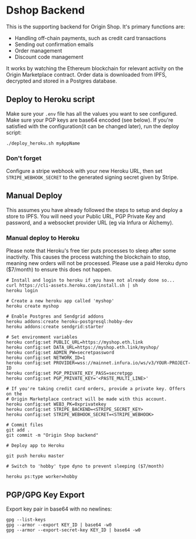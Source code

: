 # Dshop Backend

This is the supporting backend for Origin Shop. It's primary functions are:

- Handling off-chain payments, such as credit card transactions
- Sending out confirmation emails
- Order management
- Discount code management

It works by watching the Ethereum blockchain for relevant activity on the Origin
Marketplace contract. Order data is downloaded from IPFS, decrypted and stored
in a Postgres database.

## Deploy to Heroku script

Make sure your `.env` file has all the values you want to see configured. Make
sure your PGP keys are base64 encoded (see below). If you're satisfied with the
configuration(it can be changed later), run the deploy script:

    ./deploy_heroku.sh myAppName

### Don't forget

Configure a stripe webhook with your new Heroku URL, then set
`STRIPE_WEBHOOK_SECRET` to the generated signing secret given by Stripe.

## Manual Deploy

This assumes you have already followed the steps to setup and deploy a store to
IPFS. You will need your Public URL, PGP Private Key and password, and a
websocket provider URL (eg via Infura or Alchemy).

### Manual deploy to Heroku

Please note that Heroku's free tier puts processes to sleep after some
inactivity. This causes the process watching the blockchain to stop, meaning new
orders will not be processed. Please use a paid Heroku dyno (\$7/month) to
ensure this does not happen.

    # Install and login to heroku if you have not already done so...
    curl https://cli-assets.heroku.com/install.sh | sh
    heroku login

    # Create a new heroku app called 'myshop'
    heroku create myshop

    # Enable Postgres and Sendgrid addons
    heroku addons:create heroku-postgresql:hobby-dev
    heroku addons:create sendgrid:starter

    # Set environment variables
    heroku config:set PUBLIC_URL=https://myshop.eth.link
    heroku config:set DATA_URL=https://myshop.eth.link/myshop/
    heroku config:set ADMIN_PW=secretpassword
    heroku config:set NETWORK_ID=1
    heroku config:set PROVIDER=wss://mainnet.infura.io/ws/v3/YOUR-PROJECT-ID
    heroku config:set PGP_PRIVATE_KEY_PASS=secretpgp
    heroku config:set PGP_PRIVATE_KEY='<PASTE_MULTI_LINE>'

    # If you're taking credit card orders, provide a private key. Offers on the
    # Origin Marketplace contract will be made with this account.
    heroku config:set WEB3_PK=0xprivatekey
    heroku config:set STRIPE_BACKEND=<STRIPE_SECRET_KEY>
    heroku config:set STRIPE_WEBHOOK_SECRET=<STRIPE_WEBHOOK>

    # Commit files
    git add .
    git commit -m "Origin Shop backend"

    # Deploy app to Heroku

    git push heroku master

    # Switch to 'hobby' type dyno to prevent sleeping ($7/month)

    heroku ps:type worker=hobby

## PGP/GPG Key Export

Export key pair in base64 with no newlines:

    gpg --list-keys
    gpg --armor --export KEY_ID | base64 -w0
    gpg --armor --export-secret-key KEY_ID | base64 -w0
